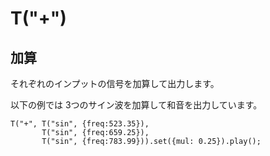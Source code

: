 T("+")
========
## 加算 ##

それぞれのインプットの信号を加算して出力します。

以下の例では 3つのサイン波を加算して和音を出力しています。

```timbre
T("+", T("sin", {freq:523.35}),
       T("sin", {freq:659.25}),
       T("sin", {freq:783.99})).set({mul: 0.25}).play();
```
